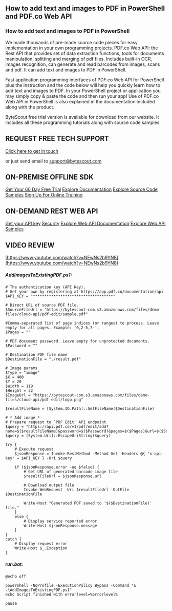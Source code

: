 ## How to add text and images to PDF in PowerShell and PDF.co Web API

### How to add text and images to PDF in PowerShell

We made thousands of pre-made source code pieces for easy implementation in your own programming projects. PDF.co Web API: the Rest API that provides set of data extraction functions, tools for documents manipulation, splitting and merging of pdf files. Includes built-in OCR, images recognition, can generate and read barcodes from images, scans and pdf. It can add text and images to PDF in PowerShell.

Fast application programming interfaces of PDF.co Web API for PowerShell plus the instruction and the code below will help you quickly learn how to add text and images to PDF. In your PowerShell project or application you may simply copy & paste the code and then run your app! Use of PDF.co Web API in PowerShell is also explained in the documentation included along with the product.

ByteScout free trial version is available for download from our website. It includes all these programming tutorials along with source code samples.

## REQUEST FREE TECH SUPPORT

[Click here to get in touch](https://bytescout.zendesk.com/hc/en-us/requests/new?subject=PDF.co%20Web%20API%20Question)

or just send email to [support@bytescout.com](mailto:support@bytescout.com?subject=PDF.co%20Web%20API%20Question) 

## ON-PREMISE OFFLINE SDK 

[Get Your 60 Day Free Trial](https://bytescout.com/download/web-installer?utm_source=github-readme)
[Explore Documentation](https://bytescout.com/documentation/index.html?utm_source=github-readme)
[Explore Source Code Samples](https://github.com/bytescout/ByteScout-SDK-SourceCode/)
[Sign Up For Online Training](https://academy.bytescout.com/)


## ON-DEMAND REST WEB API

[Get your API key](https://app.pdf.co/signup?utm_source=github-readme)
[Security](https://pdf.co/security)
[Explore Web API Documentation](https://apidocs.pdf.co?utm_source=github-readme)
[Explore Web API Samples](https://github.com/bytescout/ByteScout-SDK-SourceCode/tree/master/PDF.co%20Web%20API)

## VIDEO REVIEW

[https://www.youtube.com/watch?v=NEwNs2b9YN8](https://www.youtube.com/watch?v=NEwNs2b9YN8)




<!-- code block begin -->

##### **AddImagesToExistingPDF.ps1:**
    
```
# The authentication key (API Key).
# Get your own by registering at https://app.pdf.co/documentation/api
$API_KEY = "***********************************"

# Direct URL of source PDF file.
$SourceFileUrl = "https://bytescout-com.s3.amazonaws.com/files/demo-files/cloud-api/pdf-edit/sample.pdf"

#Comma-separated list of page indices (or ranges) to process. Leave empty for all pages. Example: '0,2-5,7-'.
$Pages = ""

# PDF document password. Leave empty for unprotected documents.
$Password = ""

# Destination PDF file name
$DestinationFile = "./result.pdf"

# Image params
$Type = "image"
$X = 400
$Y = 20
$Width = 119
$Height = 32
$ImageUrl = "https://bytescout-com.s3.amazonaws.com/files/demo-files/cloud-api/pdf-edit/logo.png"

$resultFileName = [System.IO.Path]::GetFileName($DestinationFile)

# * Add image *
# Prepare request to `PDF Edit` API endpoint
$query = "https://api.pdf.co/v1/pdf/edit/add?name=$($resultFileName)&password=$($Password)&pages=$($Pages)&url=$($SourceFileUrl)&type=$($Type)&x=$($X)&y=$($Y)&width=$($Width)&height=$($Height)&urlimage=$($ImageUrl)";
$query = [System.Uri]::EscapeUriString($query)

try {
    # Execute request
    $jsonResponse = Invoke-RestMethod -Method Get -Headers @{ "x-api-key" = $API_KEY } -Uri $query

    if ($jsonResponse.error -eq $false) {
        # Get URL of generated barcode image file
        $resultFileUrl = $jsonResponse.url
        
        # Download output file
        Invoke-WebRequest -Uri $resultFileUrl -OutFile $DestinationFile

        Write-Host "Generated PDF saved to '$($DestinationFile)' file."
    }
    else {
        # Display service reported error
        Write-Host $jsonResponse.message
    }
}
catch {
    # Display request error
    Write-Host $_.Exception
}

```

<!-- code block end -->    

<!-- code block begin -->

##### **run.bat:**
    
```
@echo off

powershell -NoProfile -ExecutionPolicy Bypass -Command "& .\AddImagesToExistingPDF.ps1"
echo Script finished with errorlevel=%errorlevel%

pause
```

<!-- code block end -->